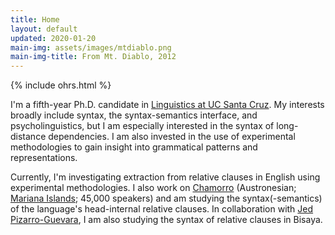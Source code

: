 ```yaml
---
title: Home
layout: default
updated: 2020-01-20
main-img: assets/images/mtdiablo.png
main-img-title: From Mt. Diablo, 2012
---
```


{% include ohrs.html %}

I'm a fifth-year Ph.D. candidate in [Linguistics at UC Santa Cruz](http://ling.ucsc.edu). My interests broadly include syntax, the syntax-semantics interface, and psycholinguistics, but I am especially interested in the syntax of long-distance dependencies. I am also invested in the use of experimental methodologies to gain insight into grammatical patterns and representations.

Currently, I'm investigating extraction from relative clauses in English using experimental methodologies. I also work on [Chamorro](http://en.wikipedia.org/wiki/Chamorro_language) (Austronesian; [Mariana Islands](https://www.google.com/maps/@14.4580764,145.4153867,8z); 45,000 speakers) and am studying the syntax(-semantics) of the language's head-internal relative clauses. In collaboration with [Jed Pizarro-Guevara](https://people.ucsc.edu/~jpguevar), I am also studying the syntax of relative clauses in Bisaya.
